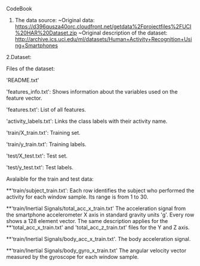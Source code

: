 CodeBook

1. The data source:
~Original data: 
https://d396qusza40orc.cloudfront.net/getdata%2Fprojectfiles%2FUCI%20HAR%20Dataset.zip
~Original description of the dataset: http://archive.ics.uci.edu/ml/datasets/Human+Activity+Recognition+Using+Smartphones

2.Dataset:

Files of the dataset:

'README.txt'

'features_info.txt': Shows information about the variables used on the feature vector.

'features.txt': List of all features.

'activity_labels.txt': Links the class labels with their activity name.

'train/X_train.txt': Training set.

'train/y_train.txt': Training labels.

'test/X_test.txt': Test set.

'test/y_test.txt': Test labels.

Avalaible for the train and test data:

**'train/subject_train.txt': Each row identifies the subject who performed the activity for each window sample. Its range is from 1 to 30.

**'train/Inertial Signals/total_acc_x_train.txt'
The acceleration signal from the smartphone accelerometer X axis in standard gravity units 'g'. Every row shows a 128 element vector. The same description applies for the 
**'total_acc_x_train.txt' and 'total_acc_z_train.txt' files for the Y and Z axis.

**'train/Inertial Signals/body_acc_x_train.txt'.
The body acceleration signal.

**'train/Inertial Signals/body_gyro_x_train.txt'
The angular velocity vector measured by the gyroscope for each window sample.